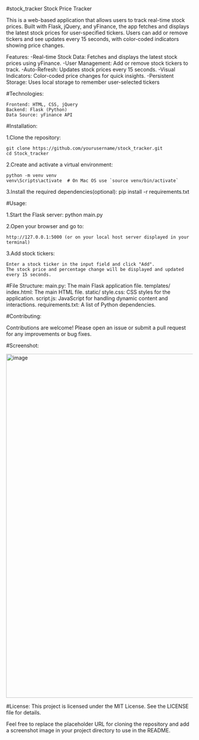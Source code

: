 #stock_tracker
                  Stock Price Tracker

This is a web-based application that allows users to track real-time stock prices. Built with Flask, jQuery, and yFinance, the app fetches and displays the latest stock prices for user-specified tickers. Users can add or remove tickers and see updates every 15 seconds, with color-coded indicators showing price changes.

Features:
  -Real-time Stock Data: Fetches and displays the latest stock prices using yFinance.
  -User Management: Add or remove stock tickers to track.
  -Auto-Refresh: Updates stock prices every 15 seconds.
  -Visual Indicators: Color-coded price changes for quick insights.
  -Persistent Storage: Uses local storage to remember user-selected tickers


#Technologies:

    Frontend: HTML, CSS, jQuery
    Backend: Flask (Python)
    Data Source: yFinance API


#Installation:

  1.Clone the repository:
  
    git clone https://github.com/yourusername/stock_tracker.git
    cd Stock_tracker
  
  2.Create and activate a virtual environment:
    
    python -m venv venv
    venv\Scripts\activate  # On Mac OS use `source venv/bin/activate`
  
  3.Install the required dependencies(optional):
    pip install -r requirements.txt

#Usage:

  1.Start the Flask server:
      python main.py
  
  2.Open your browser and go to:
  
    http://127.0.0.1:5000 (or on your local host server displayed in your terminal)
    
  3.Add stock tickers:
  
    Enter a stock ticker in the input field and click "Add".
    The stock price and percentage change will be displayed and updated every 15 seconds.

#File Structure:
    main.py: The main Flask application file.
    templates/
        index.html: The main HTML file.
    static/
        style.css: CSS styles for the application.
        script.js: JavaScript for handling dynamic content and interactions.
        requirements.txt: A list of Python dependencies.

#Contributing:

Contributions are welcome! Please open an issue or submit a pull request for any improvements or bug fixes.


#Screenshot:

<img width="926" alt="image" src="https://github.com/yashnayan8795/stock_tracker/assets/115628084/a5506ced-196c-4cbe-bab0-9b585218d6d5">


#License:
This project is licensed under the MIT License. See the LICENSE file for details.


Feel free to replace the placeholder URL for cloning the repository and add a screenshot image in your project directory to use in the README.
